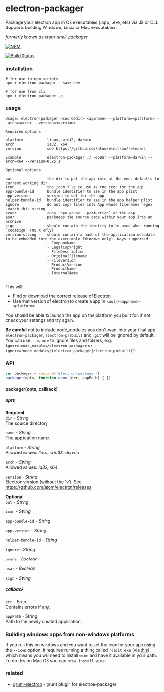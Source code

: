# electron-packager

Package your electron app in OS executables (.app, .exe, etc) via JS or CLI. Supports building Windows, Linux or Mac executables.

*formerly known as atom-shell-packager*

[![NPM](https://nodei.co/npm/electron-packager.png)](https://nodei.co/npm/electron-packager/)

[![Build Status](https://travis-ci.org/maxogden/electron-packager.svg?branch=master)](https://travis-ci.org/maxogden/electron-packager)

### installation

```
# for use in npm scripts
npm i electron-packager --save-dev

# for use from cli
npm i electron-packager -g
```

### usage

```
Usage: electron-packager <sourcedir> <appname> --platform=<platform> --arch=<arch> --version=<version>
  
Required options

platform           linux, win32, darwin
arch               ia32, x64
version            see https://github.com/atom/electron/releases
                  
Example            electron-packager ./ FooBar --platform=darwin --arch=x64 --version=0.25.1

Optional options

out                the dir to put the app into at the end. defaults to current working dir
icon               the icon file to use as the icon for the app
app-bundle-id      bundle identifier to use in the app plist
app-version        version to set for the app
helper-bundle-id   bundle identifier to use in the app helper plist
ignore             do not copy files into App whose filenames regex .match this string
prune              runs `npm prune --production` on the app
asar               packages the source code within your app into an archive
sign               should contain the identity to be used when running `codesign` (OS X only)
version-string     should contain a hash of the application metadata to be embedded into the executable (Windows only). Keys supported
                   - CompanyName
                   - LegalCopyright
                   - FileDescription
                   - OriginalFilename
                   - FileVersion
                   - ProductVersion
                   - ProductName
                   - InternalName
                   

```

This will:

- Find or download the correct release of Electron
- Use that version of electron to create a app in `<out>/<appname>-<platform>`

You should be able to launch the app on the platform you built for. If not, check your settings and try again.

**Be careful** not to include node_modules you don't want into your final app. `electron-packager`, `electron-prebuilt` and `.git` will be ignored by default. You can use `--ignore` to ignore files and folders, e.g. `--ignore=node_modules/electron-packager` or `--ignore="node_modules/(electron-packager|electron-prebuilt)"`.

### API
```javascript
var packager = require('electron-packager')
packager(opts, function done (err, appPath) { })
```
#### packager(opts, callback)

##### opts
**Required**  
`dir` - *String*  
The source directory.

`name` - *String*  
The application name.

`platform` - *String*  
Allowed values: *linux, win32, darwin*

`arch` - *String*  
Allowed values: *ia32, x64*

`version` - *String*  
Electron version (without the 'v'). See https://github.com/atom/electron/releases

**Optional**  
`out` - *String*

`icon` - *String*

`app-bundle-id` - *String*

`app-version` - *String*

`helper-bundle-id` - *String*

`ignore` - *String*

`prune` - *Boolean*

`asar` - *Boolean*

`sign` - *String*

##### callback

`err` - *Error*  
Contains errors if any.

`appPath` - *String*  
Path to the newly created application.

### Building windows apps from non-windows platforms

If you run this on windows and you want to set the icon for your app using the `--icon` option, it requires running a thing called `rcedit.exe` (via [this](https://github.com/atom/node-rcedit)), which means you will need to install `wine` and have it available in your path. To do this on Mac OS you can `brew install wine`.

### related

- [grunt-electron](https://github.com/sindresorhus/grunt-electron) - grunt plugin for electron-packager
